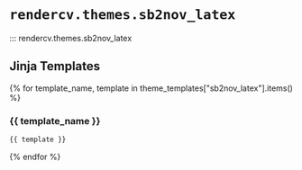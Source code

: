 #  `rendercv.themes.sb2nov_latex`

::: rendercv.themes.sb2nov_latex

## Jinja Templates

{% for template_name, template in theme_templates["sb2nov_latex"].items() %}
### {{ template_name }}

```latex
{{ template }}
```

{% endfor %}
